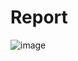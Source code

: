 # Report
![image](https://user-images.githubusercontent.com/103607344/226151336-72fcfcf6-d8cf-470b-851a-89eb63fa2938.png)
